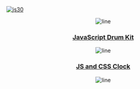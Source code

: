 <a href="https://javascript30.com">

![js30](https://i.postimg.cc/8cpWXYyY/js30.png "Build things. Lots of things. Build 1,000 things. Keep it up and don't stop.")
</a>

<div align="center">

![line](https://capsule-render.vercel.app/api?type=rect&color=gradient&height=2)

### **[JavaScript Drum Kit](https://isbendiyarovanezrin.github.io/JavaScriptDrumKit.github.io "Click Me!")**

![line](https://capsule-render.vercel.app/api?type=rect&color=gradient&height=2)

### **[JS and CSS Clock](https://isbendiyarovanezrin.github.io/AnalogClock.github.io "Click Me!")**

![line](https://capsule-render.vercel.app/api?type=rect&color=gradient&height=2)

</div>
